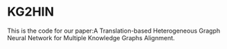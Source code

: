 # KG2HIN
This is the code for our paper:A Translation-based Heterogeneous Gragph Neural Network for Multiple Knowledge Graphs Alignment.
